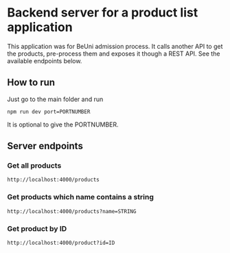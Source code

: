 # Backend server for a product list application
This application was for BeUni admission process.
It calls another API to get the products, pre-process them and exposes it though a REST API.
See the available endpoints below.

## How to run
Just go to the main folder and run

```npm run dev port=PORTNUMBER```

It is optional to give the PORTNUMBER. 

## Server endpoints

### Get all products

```http://localhost:4000/products```

### Get products which name contains a string

```http://localhost:4000/products?name=STRING```


### Get product by ID

```http://localhost:4000/product?id=ID```